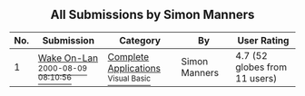 ﻿<div align="center">

## All Submissions by Simon Manners

</div>

No.  | Submission | Category | By   | User Rating
---- | ---------- | -------- | ---- | -----------
1 | [Wake On\-Lan<br /><sup>2000-08-09 08:10:56</sup>](https://github.com/Planet-Source-Code/simon-manners-wake-on-lan__1-10534) | [Complete Applications<br /><sup>Visual Basic</sup>](../ByCategory/complete-applications__1-27.md) | Simon Manners | 4.7 (52 globes from 11 users)
